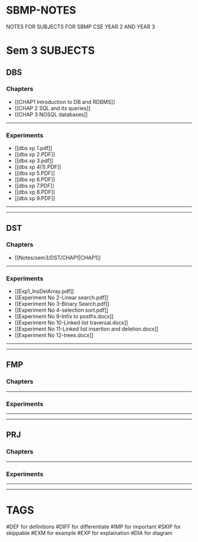 # SBMP-NOTES
NOTES FOR SUBJECTS FOR SBMP CSE YEAR 2 AND YEAR 3

# Sem 3 SUBJECTS
## DBS
### Chapters
- [[CHAP1 Introduction to DB and RDBMS]]
- [[CHAP 2 SQL and its queries]]
- [[CHAP 3 NOSQL databases]]
--- 
### Experiments
- [[dbs xp 1.pdf]]
- [[dbs xp 2.PDF]]
- [[dbs xp 3.pdf]]
- [[dbs xp 4(1).PDF]]
- [[dbs xp 5.PDF]]
- [[dbs xp 6.PDF]]
- [[dbs xp 7.PDF]]
- [[dbs xp 8.PDF]]
- [[dbs xp 9.PDF]]
----
___
## DST
### Chapters
- [[Notes/sem3/DST/CHAP1|CHAP1]]
---
### Experiments
- [[Exp1_InsDelArray.pdf]]
- [[Experiment No 2-Linear search.pdf]]
- [[Experiment No 3-Binary Search.pdf]]
- [[Experiment No 4-selection sort.pdf]]
- [[Experiment No 9-Infix to postfix.docx]]
- [[Experiment No 10-Linked list traversal.docx]]
- [[Experiment No 11-Linked list insertion and deletion.docx]]
- [[Experiment No 12-trees.docx]]
---
---
## FMP
### Chapters
---
### Experiments
---
---
## PRJ
### Chapters
---
### Experiments
---
---





# TAGS

#DEF for definitions 
#DIFF for differentiate
#IMP for important
#SKIP for skippable
#EXM for example
#EXP for explaination
#DIA for diagram
